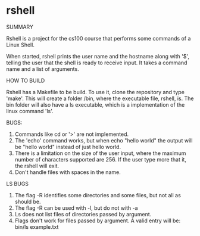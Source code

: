 rshell
======

SUMMARY

Rshell is a project for the cs100 course that performs some commands of a Linux Shell.

When started, rshell prints the user name and the hostname along with '$', telling the user that the shell is ready to receive input. It takes a command name and a list of arguments.


HOW TO BUILD

Rshell has a Makefile to be build. To use it, clone the repository and type 'make'. This will create a folder /bin, where the executable file, rshell, is. The bin folder will also have a ls executable, which is a implementation of the linux command 'ls'.


BUGS:

1. Commands like cd or '>' are not implemented. 
2. The 'echo' command works, but when echo "hello world" the output will be "hello world" instead of just hello world.
3. There is a limitation on the size of the user input, where the maximum number of characters supported are 256. If the user type more that it, the rshell will exit.
4. Don't handle files with spaces in the name.


LS BUGS
1. The flag -R identifies some directories and some files, but not all as should be.
2. The flag -R can be used with -l, but do not with -a
2. Ls does not list files of directories passed by argument.
3. Flags don't work for files passed by argument. A valid entry will be: bin/ls example.txt
